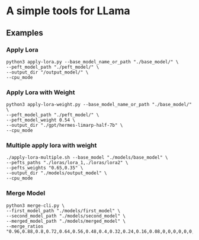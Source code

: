 # A simple tools for LLama

## Examples

### Apply Lora

```
python3 apply-lora.py --base_model_name_or_path "./base_model/" \
--peft_model_path "./peft_model/" \
--output_dir "/output_model/" \
--cpu_mode
```

### Apply Lora with Weight

```
python3 apply-lora-weight.py --base_model_name_or_path "./base_model/" \
--peft_model_path "./peft_model/" \
--peft_model_weight 0.54 \
--output_dir "./gpt/hermes-limarp-half-7b" \
--cpu_mode
```

### Multiple apply lora with weight

```
./apply-lora-multiple.sh --base_model "./models/base_model" \
--pefts_paths "./loras/lora_1,./loras/lora2" \
--pefts_weights "0.65,0.35" \
--output_dir "./models/output_model" \
--cpu_mode
```

### Merge Model

```
python3 merge-cli.py \
--first_model_path "./models/first_model" \
--second_model_path "./models/second_model" \
--merged_model_path "./models/merged_model" \
--merge_ratios "0.96,0.88,0.8,0.72,0.64,0.56,0.48,0.4,0.32,0.24,0.16,0.08,0,0,0,0,0,0,0,0,0,0,0,0,0,0,0,0,0,0,0,0"
```

